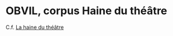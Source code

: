 # OBVIL, corpus Haine du théâtre

C.f. [La haine du théâtre](http://obvil.paris-sorbonne.fr/projets/la-haine-du-theatre)
